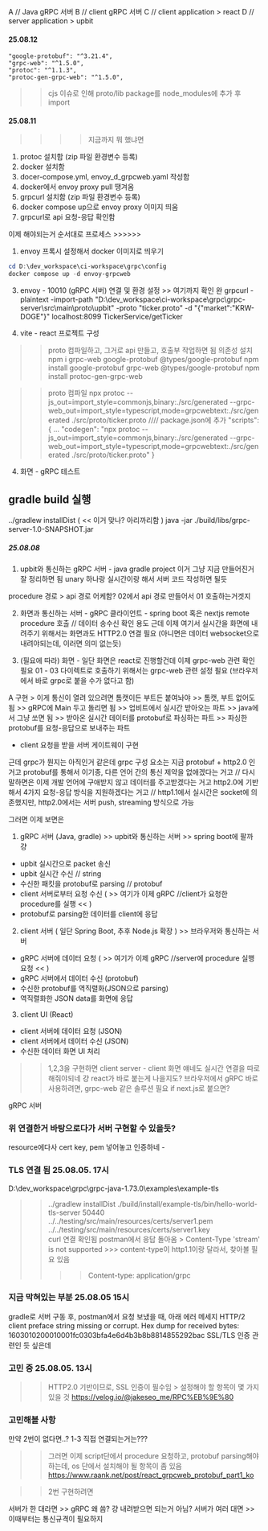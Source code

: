 A // Java gRPC 서버
B // client gRPC 서버
C // client application > react
D // server application > upbit

#### 25.08.12
    "google-protobuf": "^3.21.4",
    "grpc-web": "^1.5.0",
    "protoc": "^1.1.3",
    "protoc-gen-grpc-web": "^1.5.0",

>> cjs 이슈로 인해 proto/lib package를 node_modules에 추가 후 import


#### 25.08.11
>>>> 지금까지 뭐 했냐면
1. protoc 설치함 (zip 파일 환경변수 등록)
2. docker 설치함
3. docer-compose.yml, envoy_d_grpcweb.yaml 작성함
4. docker에서 envoy proxy pull 땡겨옴
5. grpcurl 설치함 (zip 파일 환경변수 등록)
6. docker compose up으로 envoy proxy 이미지 띄움
7. grpcurl로 api 요청-응답 확인함


이제 해야되는거 순서대로 프로세스 >>>>>> 

1. envoy 프록시 설정해서 docker 이미지로 띄우기
```powershell
cd D:\dev_workspace\ci-workspace\grpc\config
docker compose up -d envoy-grpcweb
```
3. envoy - 10010 (gRPC 서버) 연결 및 환경 설정 >> 여기까지 확인 완
grpcurl -plaintext -import-path "D:\dev_workspace\ci-workspace\grpc\grpc-server\src\main\proto\upbit" -proto "ticker.proto" -d "{\"market\":\"KRW-DOGE\"}" localhost:8099 TickerService/getTicker

4. vite - react 프로젝트 구성
>> proto 컴파일하고, 그거로 api 만들고, 호출부 작업하면 됨
>> 의존성 설치 
npm i grpc-web google-protobuf @types/google-protobuf
npm install google-protobuf grpc-web @types/google-protobuf
npm install protoc-gen-grpc-web

>> proto 컴파일
npx protoc --js_out=import_style=commonjs,binary:./src/generated --grpc-web_out=import_style=typescript,mode=grpcwebtext:./src/generated ./src/proto/ticker.proto
//// package.json에 추가
"scripts": { ...
  "codegen": "npx protoc --js_out=import_style=commonjs,binary:./src/generated --grpc-web_out=import_style=typescript,mode=grpcwebtext:./src/generated ./src/proto/ticker.proto"
}

4. 화면 - gRPC 테스트

## gradle build 실행
../gradlew installDist ( << 이거 맞나? 아리까리함 )
java -jar ./build/libs/grpc-server-1.0-SNAPSHOT.jar


##### 25.08.08
01. upbit와 통신하는 gRPC 서버 - java gradle project
이거 그냥 지금 만들어진거 잘 정리하면 됨
unary 하나랑 실시간이랑 해서 서버 코드 작성하면 될듯


procedure 경로 > api 경로 어케함? 02에서 api 경로 만들어서 01 호출하는거겟지

02. 화면과 통신하는 서버 - gRPC 클라이언트 - spring boot 혹은 nextjs
remote procedure 호출 // 데이터 송수신 확인 용도
근데 이제 여기서 실시간을 화면에 내려주기 위해서는
화면과도 HTTP2.0 연결 필요
(아니면은 데이터 websocket으로 내려야되는데, 이러면 의미 없는듯)


03. (필요에 따라) 화면 - 일단 화면은 react로 진행할건데 이제 grpc-web 관련 확인 필요
01 - 03 다이렉트로 호출하기 위해서는 grpc-web 관련 설정 필요
(브라우저에서 바로 grpc로 붙을 수가 없다고 함)






A 구현 > 이게 통신이 열려 있으려면 톰캣이든 부트든 붙여놔야 >> 톰캣, 부트 없어도 됨 >> gRPC에 Main 두고 돌리면 됨
	>> 업비트에서 실시간 받아오는 파트 >> java에서 그냥 쏘면 됨
	>> 받아온 실시간 데이터를 protobuf로 파싱하는 파트
	>> 파싱한 protobuf를 요청-응답으로 보내주는 파트
- client 요청을 받을 서버 게이트웨이 구현

근데 grpc가 뭔지는 아직인거 같은데
grpc 구성 요소는 지금
protobuf + http2.0 인거고
protobuf를 통해서 이기종, 다른 언어 간의 통신 제약을 없애겠다는 거고
// 다시말하면은 이제 개발 언어에 구애받지 않고 데이터를 주고받겠다는 거고
http2.0에 기반해서 4가지 요청-응답 방식을 지원하겠다는 거고
// http1.1에서 실시간은 socket에 의존했지만, http2.0에서는 서버 push, streaming 방식으로 가능

그러면 이제 보면은
1. gRPC 서버 (Java, gradle) >> upbit와 통신하는 서버 >> spring boot에 팔까 걍
- upbit 실시간으로 packet 송신
- upbit 실시간 수신 // string
- 수신한 패킷을 protobuf로 parsing // protobuf
- client 서버로부터 요청 수신 ( >> 여기가 이제 gRPC //client가 요청한 procedure를 실행 << )
- protobuf로 parsing한 데이터를 client에 응답

2. client 서버 ( 일단 Spring Boot, 추후 Node.js 확장 ) >> 브라우저와 통신하는 서버
- gRPC 서버에 데이터 요청 ( >> 여기가 이제 gRPC //server에 procedure 실행 요청 << )
- gRPC 서버에서 데이터 수신 (protobuf)
- 수신한 protobuf를 역직렬화(JSON으로 parsing)
- 역직렬화한 JSON data를 화면에 응답

3. client UI (React)
- client 서버에 데이터 요청 (JSON)
- client 서버에서 데이터 수신 (JSON)
- 수신한 데이터 화면 UI 처리


>> 1,2,3을 구현하면 client server - client 화면 얘네도 실시간 연결을 따로 해줘야되네
>> 걍 react가 바로 붙는게 나을지도?
>> 브라우저에서 gRPC 바로 사용하려면, grpc-web 같은 솔루션 필요
>> if next.js로 붙으면?

gRPC 서버
### 위 연결한거 바탕으로다가 서버 구현할 수 있을듯?
resource에다사 cert key, pem 넣어놓고 인증하네 - 

### TLS 연결 됨 25.08.05. 17시 ###
D:\dev_workspace\grpc\grpc-java-1.73.0\examples\example-tls
>> ../gradlew installDist
>> ./build/install/example-tls/bin/hello-world-tls-server 50440 ../../testing/src/main/resources/certs/server1.pem ../../testing/src/main/resources/certs/server1.key  
curl 연결 확인됨
postman에서 응답 돌아옴 > Content-Type 'stream' is not supported >>> content-type이 http1.1이랑 달라서, 찾아볼 필요 있음
>>>> Content-type: application/grpc

### 지금 막혀있는 부분 25.08.05 15시 ###
gradle로 서버 구동 후, postman에서 요청 보냈을 때, 아래 에러 메세지
HTTP/2 client preface string missing or corrupt. Hex dump for received bytes: 1603010200010001fc0303bfa4e6d4b3b8b8814855292bac
SSL/TLS 인증 관련인 듯 싶은데

### 고민 중 25.08.05. 13시 ###
>> HTTP2.0 기반이므로, SSL 인증이 필수임 > 설정해야 할 항목이 몇 가지 있을 것
https://velog.io/@jakeseo_me/RPC%EB%9E%80

### 고민해볼 사항
만약 2번이 없다면..? 
1-3 직접 연결되는거는???
>> 그러면 이제 script단에서 procedure 요청하고, protobuf parsing해야하는데,
>> os 단에서 설치해야 될 항목이 좀 있음
https://www.raank.net/post/react_grpcweb_protobuf_part1_ko

>> 2번 구현하려면

서버가 한 대라면 >> gRPC 왜 씀? 걍 내려받으면 되는거 아님?
서버가 여러 대면 >> 이때부터는 통신규격이 필요하지



